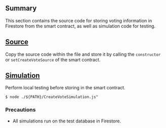 ## Summary

This section contains the source code for storing voting information in Firestore from the smart contract, as well as
simulation code for testing.

## [Source](./CreateVoteSource.js)

Copy the source code within the file and store it by calling the `constructor` or `setCreateVoteSource` of the smart
contract.

## [Simulation](./CreateVoteSimulation.js)

Perform local testing before storing in the smart contract.

```
$ node ./${PATH}/CreateVoteSimulation.js" 
```

### Precautions

- All simulations run on the test database in Firestore. 

